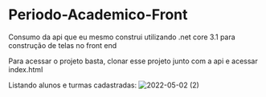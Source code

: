 # Periodo-Academico-Front
Consumo da api que eu mesmo construi utilizando .net core 3.1 para construção de  telas no front end 

Para acessar o projeto basta, clonar esse projeto junto com a api e acessar index.html

Listando alunos e turmas cadastradas: 
![2022-05-02 (2)](https://user-images.githubusercontent.com/72171380/166181330-2ff54875-cad8-4522-86b6-d4485e86132d.png)

